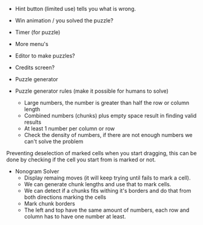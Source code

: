 - Hint button (limited use) tells you what is wrong.
- Win animation / you solved the puzzle?
- Timer (for puzzle)
- More menu's
- Editor to make puzzles?
- Credits screen?
- Puzzle generator

- Puzzle generator rules (make it possible for humans to solve)
	- Large numbers, the number is greater than half the row or column length
	- Combined numbers (chunks) plus empty space result in finding valid results
	- At least 1 number per column or row
	- Check the density of numbers, if there are not enough numbers we can't solve the problem

Preventing deselection of marked cells when you start dragging, this can be done by checking if the cell you start from is marked or not.

- Nonogram Solver
	- Display remaing moves (it will keep trying until fails to mark a cell).
	- We can generate chunk lengths and use that to mark cells.
	- We can detect if a chunks fits withing it's borders and do that from both directions marking the cells
	- Mark chunk borders
	- The left and top have the same amount of numbers, each row and column has to have one number at least.
	